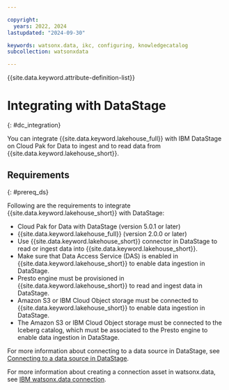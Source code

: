 ```yaml
---

copyright:
  years: 2022, 2024
lastupdated: "2024-09-30"

keywords: watsonx.data, ikc, configuring, knowledgecatalog
subcollection: watsonxdata

---
```


{{site.data.keyword.attribute-definition-list}}

# Integrating with DataStage
{: #dc_integration}

You can integrate {{site.data.keyword.lakehouse_full}} with IBM DataStage on Cloud Pak for Data to ingest and to read data from {{site.data.keyword.lakehouse_short}}.

## Requirements
{: #prereq_ds}

Following are the requirements to integrate {{site.data.keyword.lakehouse_short}} with DataStage:

- Cloud Pak for Data with DataStage (version 5.0.1 or later)
- {{site.data.keyword.lakehouse_full}} (version 2.0.0 or later)
- Use {{site.data.keyword.lakehouse_short}} connector in DataStage to read or ingest data into {{site.data.keyword.lakehouse_short}}.
- Make sure that Data Access Service (DAS) is enabled in {{site.data.keyword.lakehouse_short}} to enable data ingestion in DataStage.
- Presto engine must be provisioned in {{site.data.keyword.lakehouse_short}} to read and ingest data in DataStage.
- Amazon S3 or IBM Cloud Object storage must be connected to {{site.data.keyword.lakehouse_short}} to enable data ingestion in DataStage.
- The Amazon S3 or IBM Cloud Object storage must be connected to the Iceberg catalog, which must be associated to the Presto engine to enable data ingestion in DataStage.

For more information about connecting to a data source in DataStage, see [Connecting to a data source in DataStage](https://www.ibm.com/docs/en/cloud-paks/cp-data/5.0.x?topic=connectors-connecting-data-source-in-datastage).

For more information about creating a connection asset in watsonx.data, see [IBM watsonx.data connection](https://www.ibm.com/docs/en/cloud-paks/cp-data/5.0.x?topic=connectors-watsonxdata-connection).
